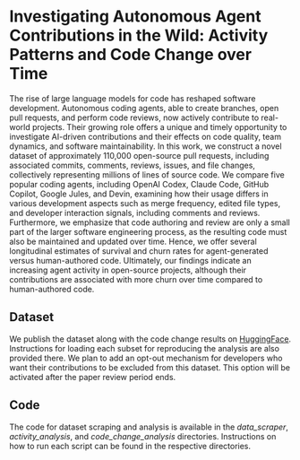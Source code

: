 # Investigating Autonomous Agent Contributions in the Wild: Activity Patterns and Code Change over Time

The rise of large language models for code has reshaped software development. Autonomous coding agents, able to create branches, open pull requests, and perform code reviews, now actively contribute to real-world projects. Their growing role offers a unique and timely opportunity to investigate AI-driven contributions and their effects on code quality, team dynamics, and software maintainability. In this work, we construct a novel dataset of approximately 110,000 open-source pull requests, including associated commits, comments, reviews, issues, and file changes, collectively representing millions of lines of source code. We compare five popular coding agents, including OpenAI Codex, Claude Code, GitHub Copilot, Google Jules, and Devin, examining how their usage differs in various development aspects such as merge frequency, edited file types, and developer interaction signals, including comments and reviews. Furthermore, we emphasize that code authoring and review are only a small part of the larger software engineering process, as the resulting code must also be maintained and updated over time. Hence, we offer several longitudinal estimates of survival and churn rates for agent-generated versus human-authored code. Ultimately, our findings indicate an increasing agent activity in open-source projects, although their contributions are associated with more churn over time compared to human-authored code. 

## Dataset 

We publish the dataset along with the code change results on [HuggingFace](https://huggingface.co/datasets/askancv/agents_activity). Instructions for loading each subset for reproducing the analysis are also provided there.
We plan to add an opt-out mechanism for developers who want their contributions to be excluded from this dataset. This option will be activated after the paper review period ends.

## Code 

The code for dataset scraping and analysis is available in the *data_scraper*, *activity_analysis*, and *code_change_analysis* directories. Instructions on how to run each script can be found in the respective directories. 
